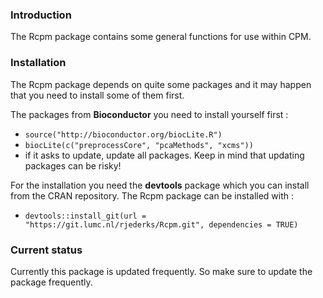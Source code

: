 ### Introduction

The Rcpm package contains some general functions for use within CPM.

### Installation

The Rcpm package depends on quite some packages and it may happen that you need to install some of them first. 

The packages from **Bioconductor** you need to install yourself first :
 * `source("http://bioconductor.org/biocLite.R")`
 * `biocLite(c("preprocessCore", "pcaMethods", "xcms"))`
 * if it asks to update, update all packages.
 Keep in mind that updating packages can be risky!

For the installation you need the **devtools** package which you can install from the CRAN repository.
The Rcpm package can be installed with :

* `devtools::install_git(url = "https://git.lumc.nl/rjederks/Rcpm.git", dependencies = TRUE)`

### Current status

Currently this package is updated frequently. So make sure to update the package frequently.